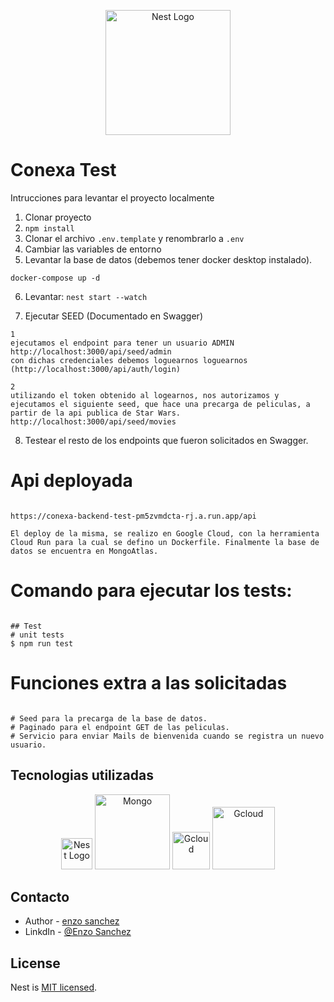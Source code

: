 <p align="center">
  <a href="http://nestjs.com/" target="blank"><img src="https://nestjs.com/img/logo-small.svg" width="200" alt="Nest Logo" /></a>
</p>


# Conexa Test
Intrucciones para levantar el proyecto localmente
1. Clonar proyecto
2. ```npm install```
3. Clonar el archivo ```.env.template``` y renombrarlo a ```.env```
4. Cambiar las variables de entorno
5. Levantar la base de datos (debemos tener docker desktop instalado).
```
docker-compose up -d
```

6. Levantar: ```nest start --watch```

7. Ejecutar SEED (Documentado en Swagger)
```
1
ejecutamos el endpoint para tener un usuario ADMIN 
http://localhost:3000/api/seed/admin
con dichas credenciales debemos loguearnos loguearnos 
(http://localhost:3000/api/auth/login)

2 
utilizando el token obtenido al logearnos, nos autorizamos y ejecutamos el siguiente seed, que hace una precarga de peliculas, a partir de la api publica de Star Wars.
http://localhost:3000/api/seed/movies
```
8. Testear el resto de los endpoints que fueron solicitados en Swagger.

# Api deployada

```

https://conexa-backend-test-pm5zvmdcta-rj.a.run.app/api

El deploy de la misma, se realizo en Google Cloud, con la herramienta Cloud Run para la cual se defino un Dockerfile. Finalmente la base de datos se encuentra en MongoAtlas.
```

# Comando para ejecutar los tests:

```

## Test
# unit tests
$ npm run test

```
# Funciones extra a las solicitadas

```

# Seed para la precarga de la base de datos.
# Paginado para el endpoint GET de las peliculas.
# Servicio para enviar Mails de bienvenida cuando se registra un nuevo usuario.

```
## Tecnologias utilizadas

<p align="center">
  <a href="http://nestjs.com/" target="blank"><img src="https://nestjs.com/img/logo-small.svg" width="50" alt="Nest Logo" /></a>
    <a href="http://nestjs.com/" target="blank"><img src="https://res.cloudinary.com/dqavzr8iu/image/upload/v1695796952/pngegg_1_b1hkpc.png" width="120" alt="Mongo" /></a>
    <a href="http://nestjs.com/" target="blank"><img src="https://res.cloudinary.com/dqavzr8iu/image/upload/v1695797082/pngegg_2_wtfbkd.png" width="60" alt="Gcloud" /></a>
  <a href="http://nestjs.com/" target="blank"><img src="https://res.cloudinary.com/dqavzr8iu/image/upload/v1695796821/pngegg_jm0gwt.png" width="100" alt="Gcloud" /></a>
</p>

## Contacto

- Author - [enzo sanchez](https://enzos-portfolio-react.vercel.app/)
- LinkdIn - [@Enzo Sanchez](https://www.linkedin.com/in/enzo-sanchez-733b85165/)

## License

Nest is [MIT licensed](LICENSE).
